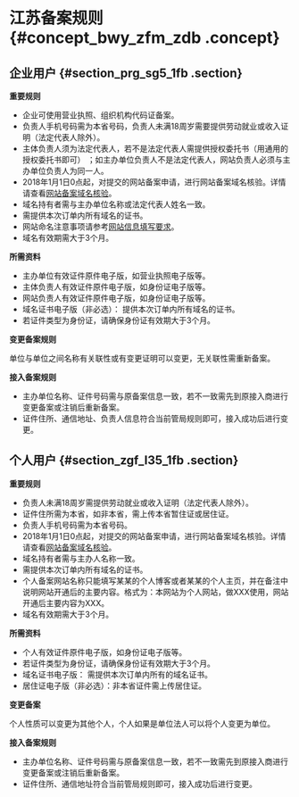 # 江苏备案规则 {#concept_bwy_zfm_zdb .concept}

## 企业用户 {#section_prg_sg5_1fb .section}

 **重要规则** 

-   企业可使用营业执照、组织机构代码证备案。
-   负责人手机号码需为本省号码，负责人未满18周岁需要提供劳动就业或收入证明（法定代表人除外）。
-   主体负责人须为法定代表人，若不是法定代表人需提供授权委托书（用通用的授权委托书即可） ；如主办单位负责人不是法定代表人，网站负责人必须与主办单位负责人为同一人。
-   2018年1月1日0点起，对提交的网站备案申请，进行网站备案域名核验。详情请查看[网站备案域名核验](../../../../cn.zh-CN/管理查看ICP备案信息/备案信息核查/域名核验.md)。
-   域名持有者需与主办单位名称或法定代表人姓名一致。
-   需提供本次订单内所有域名的证书。
-   网站命名注意事项请参考[网站信息填写要求](../../../../cn.zh-CN/ICP备案流程（PC端）/填写主体信息和网站信息.md#section_hxd_kvr_zdb)。
-   域名有效期需大于3个月。

 **所需资料** 

-   主办单位有效证件原件电子版，如营业执照电子版等。
-   主体负责人有效证件原件电子版，如身份证电子版等。
-   网站负责人有效证件原件电子版，如身份证电子版等。
-   域名证书电子版（非必选）： 提供本次订单内所有域名的证书。
-   若证件类型为身份证，请确保身份证有效期大于3个月。

 **变更备案规则** 

单位与单位之间名称有关联性或有变更证明可以变更，无关联性需重新备案。

 **接入备案规则** 

-   主办单位名称、证件号码需与原备案信息一致，若不一致需先到原接入商进行变更备案或注销后重新备案。
-   证件住所、通信地址、负责人信息符合当前管局规则即可，接入成功后进行变更。

## 个人用户 {#section_zgf_l35_1fb .section}

 **重要规则** 

-   负责人未满18周岁需提供劳动就业或收入证明（法定代表人除外）。
-   证件住所需为本省，如非本省，需上传本省暂住证或居住证。
-   负责人手机号码需为本省号码。
-   2018年1月1日0点起，对提交的网站备案申请，进行网站备案域名核验。详情请查看[网站备案域名核验](../../../../cn.zh-CN/管理查看ICP备案信息/备案信息核查/域名核验.md)。
-   域名持有者需与主办人名称一致。
-   需提供本次订单内所有域名的证书。
-   个人备案网站名称只能填写某某的个人博客或者某某的个人主页，并在备注中说明网站开通后的主要内容。格式为：本网站为个人网站，做XXX使用，网站开通后主要内容为XXX。
-   域名有效期需大于3个月。

 **所需资料** 

-   个人有效证件原件电子版，如身份证电子版等。
-   若证件类型为身份证，请确保身份证有效期大于3个月。
-   域名证书电子版： 需提供本次订单内所有的域名证书。
-   居住证电子版（非必选）：非本省证件需上传居住证。

 **变更备案** 

个人性质可以变更为其他个人，个人如果是单位法人可以将个人变更为单位。

 **接入备案规则** 

-   主办单位名称、证件号码需与原备案信息一致，若不一致需先到原接入商进行变更备案或注销后重新备案。
-   证件住所、通信地址符合当前管局规则即可，接入成功后进行变更。


